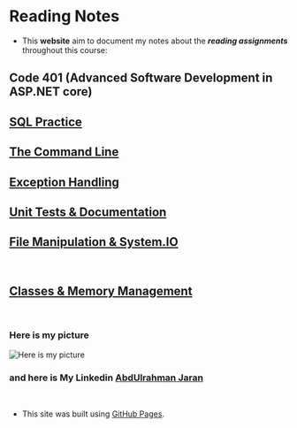 # Reading Notes
- This **website** aim to document my notes about the ***reading assignments*** throughout this course: 
## Code 401 (Advanced Software Development in ASP.NET core)

## [SQL Practice](SQLpractice.md)

## [The Command Line](TheCommandLine.md)

## [Exception Handling](ExceptionHandling.md)

## [Unit Tests & Documentation](UnitTests&Documentation.md)

## [File Manipulation & System.IO](FileManipulation&SystemIO.md)

<br>

## [Classes & Memory Management](Classes&MemoryManagement.md)

<br>

### Here is my picture
![Here is my picture](https://media-exp1.licdn.com/dms/image/C4D03AQGLvaJT3MLeiA/profile-displayphoto-shrink_800_800/0/1640375395620?e=1652313600&v=beta&t=elzwn9q__p7fuMvnRMcnOJxt9Srh3lnffwYCW0_pmwc)
### and here is My Linkedin [AbdUlrahman Jaran](www.linkedin.com/in/abdulrahman-jaran)
<br>

- This site was built using [GitHub Pages](https://pages.github.com/).
